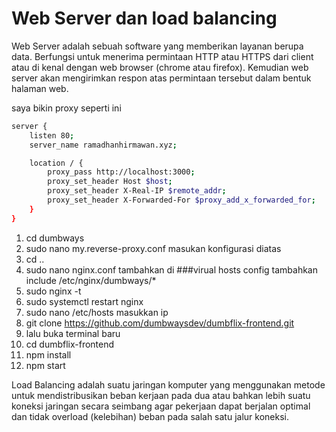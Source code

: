 # Web Server dan load balancing

Web Server adalah sebuah software yang memberikan layanan berupa data. Berfungsi untuk menerima permintaan HTTP atau HTTPS dari client atau di kenal dengan web browser (chrome atau firefox). Kemudian web server akan mengirimkan respon atas permintaan tersebut dalam bentuk halaman web.

saya bikin proxy seperti ini

```sh
server {
    listen 80;
    server_name ramadhanhirmawan.xyz;

    location / {
        proxy_pass http://localhost:3000;
        proxy_set_header Host $host;
        proxy_set_header X-Real-IP $remote_addr;
        proxy_set_header X-Forwarded-For $proxy_add_x_forwarded_for;
    }
}
```

1. cd dumbways
2. sudo nano my.reverse-proxy.conf masukan konfigurasi diatas
3. cd ..
4. sudo nano nginx.conf tambahkan di ###virual hosts config tambahkan include /etc/nginx/dumbways/*
5. sudo nginx -t
6. sudo systemctl restart nginx
7. sudo nano /etc/hosts masukkan ip
8. git clone https://github.com/dumbwaysdev/dumbflix-frontend.git
9. lalu buka terminal baru
10. cd dumbflix-frontend
11. npm install
12. npm start


Load Balancing adalah suatu jaringan komputer yang menggunakan metode untuk mendistribusikan beban kerjaan pada dua atau bahkan lebih suatu koneksi jaringan secara seimbang agar pekerjaan dapat berjalan optimal dan tidak overload (kelebihan) beban pada salah satu jalur koneksi.
